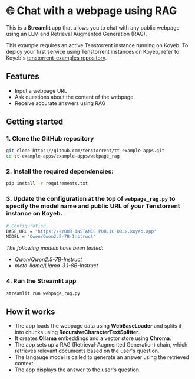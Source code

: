 # 🌐 Chat with a webpage using RAG
This is a **Streamlit** app that allows you to chat with any public webpage using an LLM and Retrieval Augmented Generation (RAG).  

This example requires an active Tenstorrent instance running on Koyeb.  To deploy your first service using Tenstorrent instances on Koyeb, refer to Koyeb's [tenstorrent-examples repository](https://github.com/koyeb/tenstorrent-examples).

## Features
- Input a webpage URL
- Ask questions about the content of the webpage
- Receive accurate answers using RAG

## Getting started

### 1. Clone the GitHub repository
```bash
git clone https://github.com/tenstorrent/tt-example-apps.git
cd tt-example-apps/example-apps/webpage_rag
```

### 2. Install the required dependencies:
```bash
pip install -r requirements.txt
```

### 3. Update the configuration at the top of `webpage_rag.py` to specify the model name and public URL of your Tenstorrent instance on Koyeb.
```bash
# Configuration
BASE_URL = "https://<YOUR INSTANCE PUBLIC URL>.koyeb.app"
MODEL = "Qwen/Qwen2.5-7B-Instruct"
```

*The following models have been tested:*
- *Qwen/Qwen2.5-7B-Instruct*
- *meta-llama/Llama-3.1-8B-Instruct*

### 4. Run the Streamlit app
```bash
streamlit run webpage_rag.py
```

## How it works

- The app loads the webpage data using **WebBaseLoader** and splits it into chunks using **RecursiveCharacterTextSplitter**.
- It creates **Ollama** embeddings and a vector store using **Chroma**.
- The app sets up a RAG (Retrieval-Augmented Generation) chain, which retrieves relevant documents based on the user's question.
- The langauge model is called to generate an answer using the retrieved context.
- The app displays the answer to the user's question.
